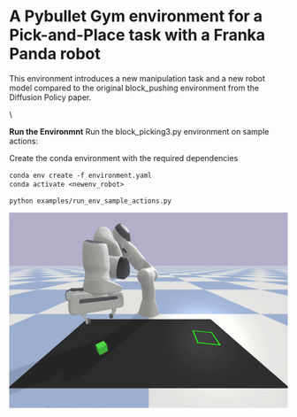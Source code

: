 
# A Pybullet Gym environment for a Pick-and-Place task with a Franka Panda robot

This environment introduces a new manipulation task and a new robot model compared to the original block_pushing environment from the Diffusion Policy paper.




\\

**Run the Environmnt**
Run the block_picking3.py environment on sample actions:

Create the conda environment with the required dependencies 
```
conda env create -f environment.yaml
conda activate <newenv_robot>
```
```
python examples/run_env_sample_actions.py
```


![Demo](./Gripper_Robot_Sim/media/demo.gif)